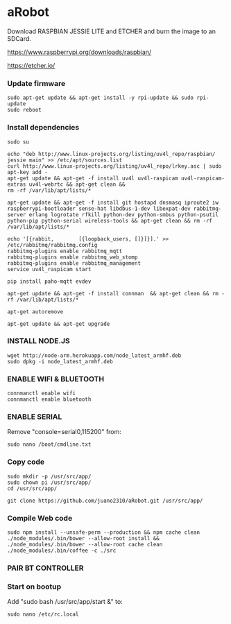 # aRobot

Download RASPBIAN JESSIE LITE and ETCHER and burn the image to an SDCard.

https://www.raspberrypi.org/downloads/raspbian/

https://etcher.io/

### Update firmware

```
sudo apt-get update && apt-get install -y rpi-update && sudo rpi-update
sudo reboot
```

### Install dependencies

```
sudo su

echo "deb http://www.linux-projects.org/listing/uv4l_repo/raspbian/ jessie main" >> /etc/apt/sources.list
curl http://www.linux-projects.org/listing/uv4l_repo/lrkey.asc | sudo apt-key add -
apt-get update && apt-get -f install uv4l uv4l-raspicam uv4l-raspicam-extras uv4l-webrtc && apt-get clean &&
rm -rf /var/lib/apt/lists/*

apt-get update && apt-get -f install git hostapd dnsmasq iproute2 iw raspberrypi-bootloader sense-hat libdbus-1-dev libexpat-dev rabbitmq-server erlang logrotate rfkill python-dev python-smbus python-psutil python-pip python-serial wireless-tools && apt-get clean && rm -rf /var/lib/apt/lists/*

echo '[{rabbit,        [{loopback_users, []}]}].' >> /etc/rabbitmq/rabbitmq.config
rabbitmq-plugins enable rabbitmq_mqtt
rabbitmq-plugins enable rabbitmq_web_stomp
rabbitmq-plugins enable rabbitmq_management
service uv4l_raspicam start

pip install paho-mqtt evdev

apt-get update && apt-get -f install connman  && apt-get clean && rm -rf /var/lib/apt/lists/*

apt-get autoremove

apt-get update && apt-get upgrade
```

### INSTALL NODE.JS
```
wget http://node-arm.herokuapp.com/node_latest_armhf.deb
sudo dpkg -i node_latest_armhf.deb
```

### ENABLE WIFI & BLUETOOTH
```
connmanctl enable wifi
connmanctl enable bluetooth
```

### ENABLE SERIAL
Remove "console=serial0,115200" from:

```
sudo nano /boot/cmdline.txt
```

### Copy code
```
sudo mkdir -p /usr/src/app/
sudo chown pi /usr/src/app/
cd /usr/src/app/

git clone https://github.com/juano2310/aRobot.git /usr/src/app/
```

### Compile Web code
```
sudo npm install --unsafe-perm --production && npm cache clean
./node_modules/.bin/bower --allow-root install && ./node_modules/.bin/bower --allow-root cache clean
./node_modules/.bin/coffee -c ./src
```

### PAIR BT CONTROLLER

### Start on bootup
Add "sudo bash /usr/src/app/start &" to:

```
sudo nano /etc/rc.local
```
